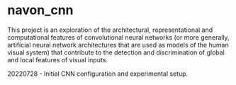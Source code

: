 # navon_cnn

This project is an exploration of the architectural, representational and computational features of convolutional neural networks (or more generally, artificial neural network architectures that are used as models of the human visual system) that contribute to the detection and discrimination of global and local features of visual inputs.

20220728 - Initial CNN configuration and experimental setup.
